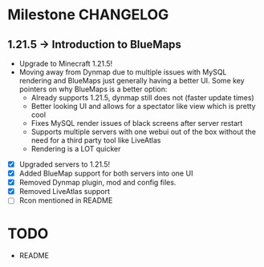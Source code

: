 # Milestone CHANGELOG

## 1.21.5 -> Introduction to BlueMaps
- Upgrade to Minecraft 1.21.5!
- Moving away from Dynmap due to multiple issues with MySQL rendering and BlueMaps just generally having a better UI. Some key pointers on why BlueMaps is a better option:
    - Already supports 1.21.5, dynmap still does not (faster update times)
    - Better looking UI and allows for a spectator like view which is pretty cool
    - Fixes MySQL render issues of black screens after server restart
    - Supports multiple servers with one webui out of the box without the need for a third party tool like LiveAtlas
    - Rendering is a LOT quicker

- [x] Upgraded servers to 1.21.5!
- [x] Added BlueMap support for both servers into one UI
- [x] Removed Dynmap plugin, mod and config files.
- [x] Removed LiveAtlas support
- [ ] Rcon mentioned in README

# TODO
- README